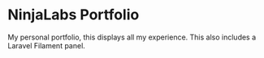 # NinjaLabs Portfolio

My personal portfolio, this displays all my experience. This also includes a Laravel Filament panel.
